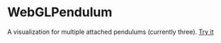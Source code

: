 # WebGLPendulum
A visualization for multiple attached pendulums (currently three). [Try it](https://jakei.github.io/WebGLPendulum/)
